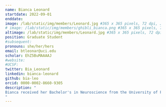 ```yaml
---
name: Bianca Leonard
startdate: 2022-09-01
enddate: 
image: /lab/static/img/members/Leonard.jpg #365 x 365 pixels, 72 dpi, JPG
# image: /lab/static/img/members/ghibli_bianca.png #365 x 365 pixels, 72 dpi, JPG
altimage: /lab/static/img/members/Leonard.jpg #365 x 365 pixels, 72 dpi, JPG
position: Graduate Student
#subsequent:  
pronouns: she/her/hers 
email: btleonar@uci.edu 
scholar: EhZ5BuMAAAAJ 
#website: 
#UCSF:  
twitter: Bia_Leonard
linkedin: bianca-leonard
github: bia-leo
orcid: 0000-0002-8660-9305
description: "
Bianca received her Bachelor's in Neuroscience from the University of Pittsburgh. Bianca is an MD/PhD student with a focus on innovating practices in psychiatric care. She uses tools from neuroimaging and cognitive neuroscience to study the function of brain networks that are relevant in psychiatric conditions. Her dissertation work is focused on the paraventricular nucleus of the thalamus (PVT), a highly interconnected thalamic region that is involved in both appetitive and aversive stimulus processing, and not well characterized in humans. Bianca is working on mapping the PVT network, examining the effect of early life adversity on the development of this network, and interrogating the function of the PVT in motivational conflict decision-making. She hopes to integrate and support more community voices into psychiatric research. Outside of lab, she loves to go rollerblading along the ocean, dining in Long Beach, and savoring time with loved ones.
"
---
```

